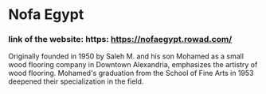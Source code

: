 # Nofa Egypt
### link of the website: https: https://nofaegypt.rowad.com/
Originally founded in 1950 by Saleh M. and his son Mohamed as a small wood flooring company in Downtown Alexandria, emphasizes the artistry of wood flooring. Mohamed's graduation from the School of Fine Arts in 1953 deepened their specialization in the field.